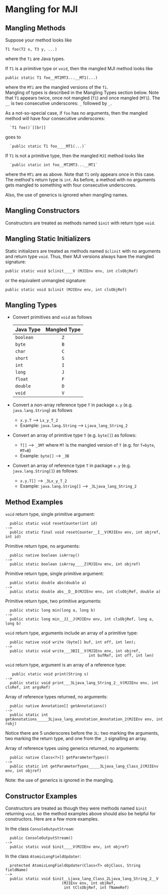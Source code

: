 # Mangling for MJI #
## Mangling Methods ##
Suppose your method looks like 

~~~~~~~~ {.java}
T1 foo(T2 x, T3 y, ...)
~~~~~~~~

where the `Ti` are Java types.

If `T1` is a primitive type or `void`, then the mangled MJI method looks
like

~~~~~~~~ {.java}
public static T1 foo__MT2MT3...__MT1(...)
~~~~~~~~

where the `MTi` are the mangled versions of the `Ti`.  
Mangling of types is described in the Mangling Types section below. 
Note that `T1` appears twice, once not mangled (`T1`) and once mangled
(`MT1`).  The `__` is two consecutive underscores: `_` followed by
`_`.

As a not-so-special case, if `foo` has no arguments, then the mangled method
will have four consecutive underscores:

~~~~~~~~ {.java}
  `T1 foo()`[[br]]
~~~~~~~~

goes to

~~~~~~~~ {.java}
  `public static T1 foo____MT1(...)`
~~~~~~~~

If `T1` is not a primitive type, then the mangled `MJI` method looks like 

~~~~~~~~ {.java}
  `public static int foo__MT2MT3...__MT1`
~~~~~~~~

where the `MTi` are as above.  Note that `T1` only appears once in this
case.  The method's return type is `int`.  As before, a method with no
arguments gets mangled to something with four consecutive underscores.

Also, the use of generics is ignored when mangling names.


## Mangling Constructors ##
Constructors are treated as methods named `$init` with return type `void`.


## Mangling Static Initializers ##
Static initializers are treated as methods named `$clinit` with no
arguments and return type `void`.  Thus, their MJI versions always
have the mangled signature:

~~~~~~~~ {.java}
public static void $clinit____V (MJIEnv env, int clsObjRef)
~~~~~~~~

or the equivalent unmangled signature:

~~~~~~~~ {.java}
public static void $clinit (MJIEnv env, int clsObjRef)
~~~~~~~~


## Mangling Types ##
  - Convert primitives and `void` as follows

    |Java Type|Mangled Type|
    | ------- |:---:|
    |`boolean`|`Z`|
    |`byte`   |`B`|
    |`char`   |`C`|
    |`short`  |`S`|
    |`int`    |`I`|
    |`long`   |`J`|
    |`float`  |`F`|
    |`double` |`D`|
    |`void`   |`V`|

  - Convert a non-array reference type `T` in package `x.y`
    (e.g. `java.lang.String`) as follows
    - `x.y.T`   --> `Lx_y_T_2`
    - Example: `java.lang.String` --> `Ljava_lang_String_2`

  - Convert an array of primitive type `T`
    (e.g. `byte[]`) as follows:
    - `T[]` --> `_3MT`  where `MT` is the mangled version of `T`
      (e.g. for `T=byte`, `MT=B`)
    - Example: `byte[]` --> `_3B`

  - Convert an array of reference type `T` in package `x.y`
    (e.g. `java.lang.String[]`) as follows:
    - `x.y.T[]` --> `_3Lx_y_T_2`
    - Example: `java.lang.String[]` --> `_3Ljava_lang_String_2`


## Method Examples ##

 `void` return type, single primitive argument:

~~~~~~~~ {.java}
  public static void resetCounter(int id)
-->
  public static final void resetCounter__I__V(MJIEnv env, int objref, int id)
~~~~~~~~

 Primitive return type, no arguments:

~~~~~~~~ {.java}
  public native boolean isArray()
-->
  public static boolean isArray____Z(MJIEnv env, int objref)
~~~~~~~~

 Primitive return type, single primitive argument:

~~~~~~~~ {.java}
  public static double abs(double a)
-->
  public static double abs__D__D(MJIEnv env, int clsObjRef, double a)
~~~~~~~~

 Primitive return type, two primitive arguments:

~~~~~~~~ {.java}
  public static long min(long a, long b)
--> 
  public static long min__JJ__J(MJIEnv env, int clsObjRef, long a, long b)
~~~~~~~~


 `void` return type, arguments include an array of a primitive type:

~~~~~~~~ {.java}
  public native void write (byte[] buf, int off, int len);
-->
  public static void write___3BII__V(MJIEnv env, int objref,
                                     int bufRef, int off, int len)
~~~~~~~~


 `void` return type, argument is an array of a reference type: 

~~~~~~~~ {.java}
   public static void print(String s)
-->
  public static void print___3Ljava_lang_String_2__V(MJIEnv env, int clsRef, int argsRef)
~~~~~~~~

 Array of reference types returned, no arguments: 
 
~~~~~~~~ {.java}
  public native Annotation[] getAnnotations()
-->
  public static int getAnnotations_____3Ljava_lang_annotation_Annotation_2(MJIEnv env, int robj)
~~~~~~~~
   Notice there are 5 underscores before the `3L`: two marking the
   arguments, two marking the return type, and one from the `_3`
   signalling an array.

 Array of reference types using generics returned, no arguments:

~~~~~~~~ {.java}
  public native Class<?>[] getParameterTypes()
-->
  public static int getParameterTypes_____3Ljava_lang_Class_2(MJIEnv env, int objref)
~~~~~~~~
    
Note: the use of generics is ignored in the mangling.



## Constructor Examples ##

Constructors are treated as though they were methods named `$init`
returning `void`, so the method examples above should also be helpful
for constructors.  Here are a few more examples.

In the class `ConsoleOutputStream`:

~~~~~~~~ {.java}
  public ConsoleOutputStream()
-->
  public static void $init____V(MJIEnv env, int objref)
~~~~~~~~

In the class `AtomicLongFieldUpdater`:

~~~~~~~~ {.java}
  protected AtomicLongFieldUpdater(Class<T> objClass, String fieldName)
-->
  public static void $init__Ljava_lang_Class_2Ljava_lang_String_2__V
                         (MJIEnv env, int objRef,
                          int tClsObjRef, int fNameRef)
~~~~~~~~
